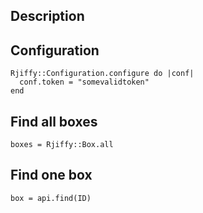 ## Description

## Configuration
    Rjiffy::Configuration.configure do |conf|
      conf.token = "somevalidtoken"
    end

## Find all boxes
    boxes = Rjiffy::Box.all

## Find one box
    box = api.find(ID)
